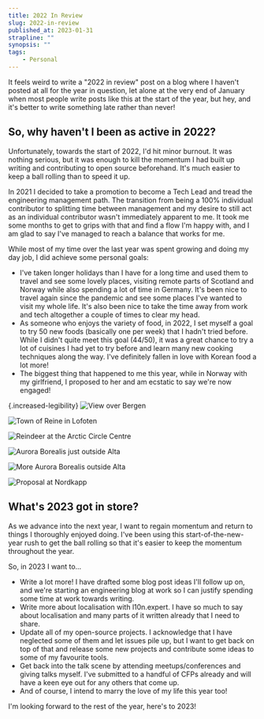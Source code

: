 ```yaml
---
title: 2022 In Review
slug: 2022-in-review
published_at: 2023-01-31
strapline: ""
synopsis: ""
tags:
    - Personal
---
```


It feels weird to write a "2022 in review" post on a blog where I haven't posted at all for the year in question, let alone at the very end of January when most people write posts like this at the start of the year, but hey, and it's better to write something late rather than never!

## So, why haven't I been as active in 2022?
Unfortunately, towards the start of 2022, I'd hit minor burnout. It was nothing serious, but it was enough to kill the momentum I had built up writing and contributing to open source beforehand. It's much easier to keep a ball rolling than to speed it up.

In 2021 I decided to take a promotion to become a Tech Lead and tread the engineering management path. The transition from being a 100% individual contributor to splitting time between management and my desire to still act as an individual contributor wasn't immediately apparent to me. It took me some months to get to grips with that and find a flow I'm happy with, and I am glad to say I've managed to reach a balance that works for me.

While most of my time over the last year was spent growing and doing my day job, I did achieve some personal goals:

- I've taken longer holidays than I have for a long time and used them to travel and see some lovely places, visiting remote parts of Scotland and Norway while also spending a lot of time in Germany. It's been nice to travel again since the pandemic and see some places I've wanted to visit my whole life. It's also been nice to take the time away from work and tech altogether a couple of times to clear my head.
- As someone who enjoys the variety of food, in 2022, I set myself a goal to try 50 new foods (basically one per week) that I hadn't tried before. While I didn't quite meet this goal (44/50), it was a great chance to try a lot of cuisines I had yet to try before and learn many new cooking techniques along the way. I've definitely fallen in love with Korean food a lot more!
- The biggest thing that happened to me this year, while in Norway with my girlfriend, I proposed to her and am ecstatic to say we're now engaged!

{.increased-legibility}
![View over Bergen](https://res.cloudinary.com/liam/image/upload/w_1600/v1/liamhammett.com/IMG_4942.webp)

![Town of Reine in Lofoten](https://res.cloudinary.com/liam/image/upload/w_1600/v1/liamhammett.com/IMG_5522.webp)

![Reindeer at the Arctic Circle Centre](https://res.cloudinary.com/liam/image/upload/w_1600/v1/liamhammett.com/IMG_5185.webp)

![Aurora Borealis just outside Alta](https://res.cloudinary.com/liam/image/upload/w_1600/v1/liamhammett.com/IMG_5821.webp)

![More Aurora Borealis outside Alta](https://res.cloudinary.com/liam/image/upload/w_1600/v1/liamhammett.com/IMG_5963.webp)

![Proposal at Nordkapp](https://res.cloudinary.com/liam/image/upload/w_1600/v1/liamhammett.com/Proposal_silhouette.webp)

## What's 2023 got in store?

As we advance into the next year, I want to regain momentum and return to things I thoroughly enjoyed doing. I've been using this start-of-the-new-year rush to get the ball rolling so that it's easier to keep the momentum throughout the year.

So, in 2023 I want to…

- Write a lot more! I have drafted some blog post ideas I'll follow up on, and we're starting an engineering blog at work so I can justify spending some time at work towards writing.
- Write more about localisation with l10n.expert. I have so much to say about localisation and many parts of it written already that I need to share.
- Update all of my open-source projects. I acknowledge that I have neglected some of them and let issues pile up, but I want to get back on top of that and release some new projects and contribute some ideas to some of my favourite tools.
- Get back into the talk scene by attending meetups/conferences and giving talks myself. I've submitted to a handful of CFPs already and will have a keen eye out for any others that come up.
- And of course, I intend to marry the love of my life this year too!

I'm looking forward to the rest of the year, here's to 2023!
